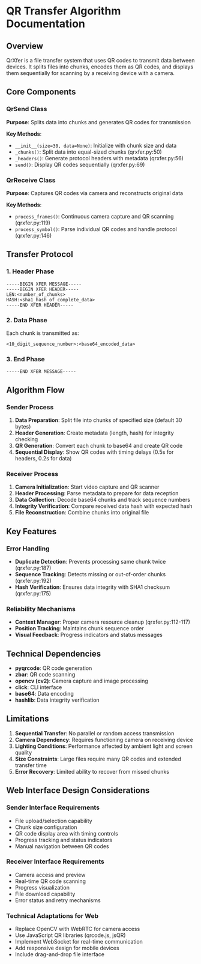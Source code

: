 # QR Transfer Algorithm Documentation

## Overview

QrXfer is a file transfer system that uses QR codes to transmit data between devices. It splits files into chunks, encodes them as QR codes, and displays them sequentially for scanning by a receiving device with a camera.

## Core Components

### QrSend Class
**Purpose**: Splits data into chunks and generates QR codes for transmission

**Key Methods**:
- `__init__(size=30, data=None)`: Initialize with chunk size and data
- `_chunks()`: Split data into equal-sized chunks (qrxfer.py:50)
- `_headers()`: Generate protocol headers with metadata (qrxfer.py:56)
- `send()`: Display QR codes sequentially (qrxfer.py:69)

### QrReceive Class
**Purpose**: Captures QR codes via camera and reconstructs original data

**Key Methods**:
- `process_frames()`: Continuous camera capture and QR scanning (qrxfer.py:119)
- `process_symbol()`: Parse individual QR codes and handle protocol (qrxfer.py:146)

## Transfer Protocol

### 1. Header Phase
```
-----BEGIN XFER MESSAGE-----
-----BEGIN XFER HEADER-----
LEN:<number_of_chunks>
HASH:<sha1_hash_of_complete_data>
-----END XFER HEADER-----
```

### 2. Data Phase
Each chunk is transmitted as:
```
<10_digit_sequence_number>:<base64_encoded_data>
```

### 3. End Phase
```
-----END XFER MESSAGE-----
```

## Algorithm Flow

### Sender Process
1. **Data Preparation**: Split file into chunks of specified size (default 30 bytes)
2. **Header Generation**: Create metadata (length, hash) for integrity checking
3. **QR Generation**: Convert each chunk to base64 and create QR code
4. **Sequential Display**: Show QR codes with timing delays (0.5s for headers, 0.2s for data)

### Receiver Process
1. **Camera Initialization**: Start video capture and QR scanner
2. **Header Processing**: Parse metadata to prepare for data reception
3. **Data Collection**: Decode base64 chunks and track sequence numbers
4. **Integrity Verification**: Compare received data hash with expected hash
5. **File Reconstruction**: Combine chunks into original file

## Key Features

### Error Handling
- **Duplicate Detection**: Prevents processing same chunk twice (qrxfer.py:187)
- **Sequence Tracking**: Detects missing or out-of-order chunks (qrxfer.py:192)
- **Hash Verification**: Ensures data integrity with SHA1 checksum (qrxfer.py:175)

### Reliability Mechanisms
- **Context Manager**: Proper camera resource cleanup (qrxfer.py:112-117)
- **Position Tracking**: Maintains chunk sequence order
- **Visual Feedback**: Progress indicators and status messages

## Technical Dependencies

- **pyqrcode**: QR code generation
- **zbar**: QR code scanning
- **opencv (cv2)**: Camera capture and image processing
- **click**: CLI interface
- **base64**: Data encoding
- **hashlib**: Data integrity verification

## Limitations

1. **Sequential Transfer**: No parallel or random access transmission
2. **Camera Dependency**: Requires functioning camera on receiving device
3. **Lighting Conditions**: Performance affected by ambient light and screen quality
4. **Size Constraints**: Large files require many QR codes and extended transfer time
5. **Error Recovery**: Limited ability to recover from missed chunks

## Web Interface Design Considerations

### Sender Interface Requirements
- File upload/selection capability
- Chunk size configuration
- QR code display area with timing controls
- Progress tracking and status indicators
- Manual navigation between QR codes

### Receiver Interface Requirements
- Camera access and preview
- Real-time QR code scanning
- Progress visualization
- File download capability
- Error status and retry mechanisms

### Technical Adaptations for Web
- Replace OpenCV with WebRTC for camera access
- Use JavaScript QR libraries (qrcode.js, jsQR)
- Implement WebSocket for real-time communication
- Add responsive design for mobile devices
- Include drag-and-drop file interface